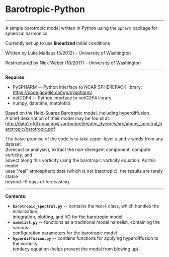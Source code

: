 Barotropic-Python
=================
-----------------------------------------------------------------

A simple barotropic model written in Python using the ``spharm`` package for spherical harmonics.

Currently set up to use __linearized__ initial conditions

Written by Luke Madaus (5/2012) - University of Washington

Restructured by Nick Weber (10/2017) - University of Washington

-----------------------------------------------------------------

__**Requires**__:

  - PySPHARM -- Python interface to NCAR SPHEREPACK library:  
	https://code.google.com/p/pyspharm/
  - netCDF4 -- Python interface to netCDF4 library  
  - numpy, datetime, matplotlib  


Based on the Held-Suarez Barotropic model, including hyperdiffusion.  
A brief description of their model may be found at:  
http://data1.gfdl.noaa.gov/~arl/pubrel/m/atm_dycores/src/atmos_spectral_barotropic/barotropic.pdf

The basic premise of the code is to take upper-level u and v winds from any dataset  
(forecast or analysis), extract the non-divergent component, compute vorticity, and  
advect along this vorticity using the barotropic vorticity equation. As this model  
uses "real" atmospheric data (which is not barotropic), the results are rarely stable  
beyond ~5 days of forecasting.

-----------------------------------------------------------------

__**Contents**__:

 - **``barotropic_spectral.py``** -- contains the ``Model`` class, which handles the initialization,  
 integration, plotting, and I/O for the barotropic model
 - **``namelist.py``** -- functions as a traditional model namelist, containing the various  
 configuration parameters for the barotropic model
 - **``hyperdiffusion.py``** -- contains functions for applying hyperdiffusion to the vorticity  
 tendecy equation (helps prevent the model from blowing up)

